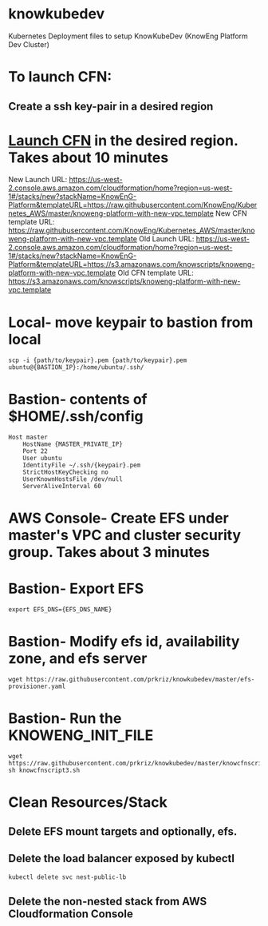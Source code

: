 # knowkubedev
Kubernetes Deployment files to setup KnowKubeDev (KnowEng Platform Dev Cluster)

# To launch CFN:

## Create a ssh key-pair in a desired region
# [Launch CFN](https://us-west-2.console.aws.amazon.com/cloudformation/home?region=us-west-1#/stacks/new?stackName=KnowEnG-Platform&templateURL=https://s3.amazonaws.com/knowscripts/knoweng-platform-with-new-vpc.template) in the desired region. Takes about 10 minutes
New Launch URL: https://us-west-2.console.aws.amazon.com/cloudformation/home?region=us-west-1#/stacks/new?stackName=KnowEnG-Platform&templateURL=https://raw.githubusercontent.com/KnowEng/Kubernetes_AWS/master/knoweng-platform-with-new-vpc.template
New CFN template URL: https://raw.githubusercontent.com/KnowEng/Kubernetes_AWS/master/knoweng-platform-with-new-vpc.template
Old Launch URL: https://us-west-2.console.aws.amazon.com/cloudformation/home?region=us-west-1#/stacks/new?stackName=KnowEnG-Platform&templateURL=https://s3.amazonaws.com/knowscripts/knoweng-platform-with-new-vpc.template
Old CFN template URL: https://s3.amazonaws.com/knowscripts/knoweng-platform-with-new-vpc.template

# Local- move keypair to bastion from local
`scp -i {path/to/keypair}.pem {path/to/keypair}.pem ubuntu@{BASTION_IP}:/home/ubuntu/.ssh/`

# Bastion- contents of $HOME/.ssh/config
```
Host master
    HostName {MASTER_PRIVATE_IP}
    Port 22
    User ubuntu
    IdentityFile ~/.ssh/{keypair}.pem
    StrictHostKeyChecking no
    UserKnownHostsFile /dev/null
    ServerAliveInterval 60
```

# AWS Console- Create EFS under master's VPC and cluster security group. Takes about 3 minutes

# Bastion- Export EFS
`export EFS_DNS={EFS_DNS_NAME}`

# Bastion- Modify efs id, availability zone, and efs server
`wget https://raw.githubusercontent.com/prkriz/knowkubedev/master/efs-provisioner.yaml`

# Bastion- Run the KNOWENG_INIT_FILE
```
wget https://raw.githubusercontent.com/prkriz/knowkubedev/master/knowcfnscript3.sh
sh knowcfnscript3.sh
```

# Clean Resources/Stack
## Delete EFS mount targets and optionally, efs.
## Delete the load balancer exposed by kubectl
`kubectl delete svc nest-public-lb`
## Delete the non-nested stack from AWS Cloudformation Console
